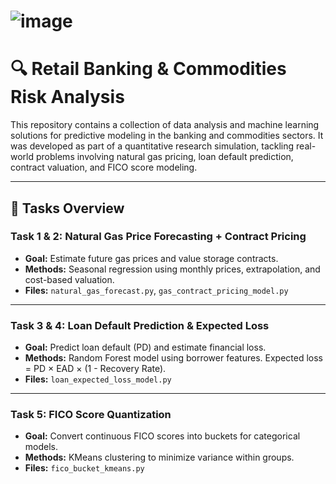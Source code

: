 # ![image](https://github.com/user-attachments/assets/8cbe9eb8-9c39-4b34-a9d5-01160b129823)
# 🔍 Retail Banking & Commodities Risk Analysis

This repository contains a collection of data analysis and machine learning solutions for predictive modeling in the banking and commodities sectors. It was developed as part of a quantitative research simulation, tackling real-world problems involving natural gas pricing, loan default prediction, contract valuation, and FICO score modeling.

---


## 📌 Tasks Overview

### Task 1 & 2: Natural Gas Price Forecasting + Contract Pricing
- **Goal:** Estimate future gas prices and value storage contracts.
- **Methods:** Seasonal regression using monthly prices, extrapolation, and cost-based valuation.
- **Files:** `natural_gas_forecast.py`, `gas_contract_pricing_model.py`

---

### Task 3 & 4: Loan Default Prediction & Expected Loss
- **Goal:** Predict loan default (PD) and estimate financial loss.
- **Methods:** Random Forest model using borrower features. Expected loss = PD × EAD × (1 - Recovery Rate).
- **Files:** `loan_expected_loss_model.py`

---

### Task 5: FICO Score Quantization
- **Goal:** Convert continuous FICO scores into buckets for categorical models.
- **Methods:** KMeans clustering to minimize variance within groups.
- **Files:** `fico_bucket_kmeans.py`




